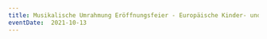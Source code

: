 ```yaml
---
title: Musikalische Umrahmung Eröffnungsfeier - Europäische Kinder- und Jugendbuchmesse Saarbrücken
eventDate:  2021-10-13
---
```


